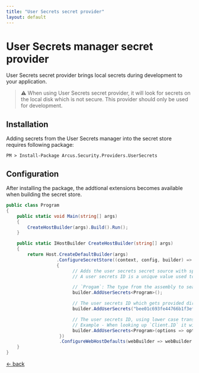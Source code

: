 ```yaml
---
title: "User Secrets secret provider"
layout: default
---
```


# User Secrets manager secret provider
User Secrets secret provider brings local secrets during development to your application.

> :warning: When using User Secrets secret provider, it will look for secrets on the local disk which is not secure. This provider should only be used for development.

## Installation
Adding secrets from the User Secrets manager into the secret store requires following package:

```shell
PM > Install-Package Arcus.Security.Providers.UserSecrets
```

## Configuration
After installing the package, the addtional extensions becomes available when building the secret store.

```csharp
public class Program
{
    public static void Main(string[] args)
    {
        CreateHostBuilder(args).Build().Run();
    }

    public static IHostBuilder CreateHostBuilder(string[] args)
    {    
        return Host.CreateDefaultBuilder(args)
                   .ConfigureSecretStore((context, config, builder) =>
                   {
                         // Adds the user secrets secret source with specified user secrets ID.
                         // A user secrets ID is a unique value used to store and identify a collection of secrets.

                         // `Progam`: The type from the assembly to search for an instance of `UserSecretsIdAttribute`.
                         builder.AddUserSecrets<Program>();

                         // The user secrets ID which gets provided directly without looking up the `UserSecretsIdAttribute` in the assembly.
                         builder.AddUserSecrets("bee01c693fe44766b1f3ef1e1f1f7883");

                         // The user secrets ID, using lower case transformation before looking up secrets.
                         // Example - When looking up `Client.ID` it will be changed to `client.id`.
                         builder.AddUserSecrets<Program>(options => options.MutateSecretName = secretName => secretName.ToLower());
                    })
                    .ConfigureWebHostDefaults(webBuilder => webBuilder.UseStartup<Startup>());
    }
}
```

[&larr; back](/)
